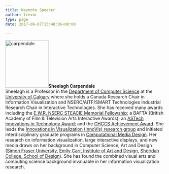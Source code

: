 ```yaml
---
title: Keynote Speaker
author: trevor
type: page
date: 2017-06-07T15:48:06+00:00

---
```

<a href="http://dataphys.org/workshops/dis17/wp-content/uploads/sites/5/2017/06/carpendale.jpg" rel="" target="" title=""><img loading="lazy" decoding="async" alt="carpendale" class="size-full wp-image-57 alignright" height="150" src="http://dataphys.org/workshops/dis17/wp-content/uploads/sites/5/2017/06/carpendale.jpg" title="" width="136" /></a><span style="font-size:14px"><strong>Sheelagh Carpendale</strong></span>  
Sheelagh is a Professor in the <a class="urllink" href="http://www.cpsc.ucalgary.ca" rel="nofollow">Department of Computer Science</a> at the <a class="urllink" href="http://www.ucalgary.ca" rel="nofollow">University of Calgary</a> where she holds a Canada Research Chair in Information Visualization and NSERC/AITF/SMART Technologies Industrial Research Chair in Interactive Technologies. She has received many awards including the <a class="urllink" href="http://www.nserc-crsng.gc.ca/Prizes-Prix/Steacie-Steacie/Profiles-Profils/Carpendale-Carpendale_eng.asp" rel="nofollow">E.W.R. NSERC STEACIE Memorial Fellowship</a>; a BAFTA (British Academy of Film & Television Arts Interactive Awards); an <a class="urllink" href="http://astech.ca/awardee/2013-ict-carpendale-dr-sheelagh" rel="nofollow">ASTech Innovations in Technology Award</a>; and the <a class="urllink" href="http://www.cs.ubc.ca/%7Eksbooth/gi/archive/achvmnt2013.html" rel="nofollow">CHCCS Achievement Award</a>. She leads the <a class="urllink" href="http://innovis.cpsc.ucalgary.ca" rel="nofollow">Innovatio</a><a class="urllink" href="http://innovis.cpsc.ucalgary.ca" rel="nofollow">ns in Visualization (InnoVis) research group</a> and initiated interdisciplinary graduate programs in <a class="urllink" href="http://www.ucalgary.ca/cmd/" rel="nofollow">Computational Media Design</a>. Her research on information visualization, large interactive displays, and new media draws on her background in Computer Science, Art and Design (<a class="urllink" href="http://www.sfu.ca/" rel="nofollow">Simon Fraser University</a>, <a class="urllink" href="http://www.eciad.bc.ca/eciadMain/" rel="nofollow">Emily Carr, Institute of Art and Design</a>, <a class="urllink" href="http://www.sheridanc.on.ca/" rel="nofollow">Sheridan College, School of Design</a>). She has found the combined visual arts and computing science background invaluable in her information visualization research.